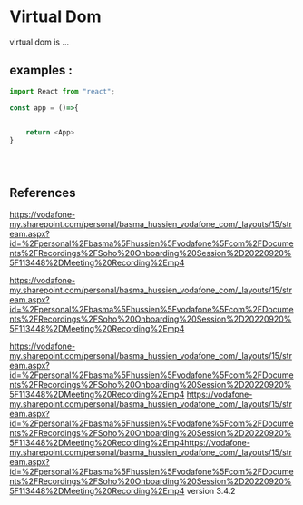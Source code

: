 # Virtual Dom
virtual dom is ... 

## examples : 

```js
import React from "react";

const app = ()=>{


    return <App>
}





```





## References 
https://vodafone-my.sharepoint.com/personal/basma_hussien_vodafone_com/_layouts/15/stream.aspx?id=%2Fpersonal%2Fbasma%5Fhussien%5Fvodafone%5Fcom%2FDocuments%2FRecordings%2FSoho%20Onboarding%20Session%2D20220920%5F113448%2DMeeting%20Recording%2Emp4

https://vodafone-my.sharepoint.com/personal/basma_hussien_vodafone_com/_layouts/15/stream.aspx?id=%2Fpersonal%2Fbasma%5Fhussien%5Fvodafone%5Fcom%2FDocuments%2FRecordings%2FSoho%20Onboarding%20Session%2D20220920%5F113448%2DMeeting%20Recording%2Emp4

https://vodafone-my.sharepoint.com/personal/basma_hussien_vodafone_com/_layouts/15/stream.aspx?id=%2Fpersonal%2Fbasma%5Fhussien%5Fvodafone%5Fcom%2FDocuments%2FRecordings%2FSoho%20Onboarding%20Session%2D20220920%5F113448%2DMeeting%20Recording%2Emp4
https://vodafone-my.sharepoint.com/personal/basma_hussien_vodafone_com/_layouts/15/stream.aspx?id=%2Fpersonal%2Fbasma%5Fhussien%5Fvodafone%5Fcom%2FDocuments%2FRecordings%2FSoho%20Onboarding%20Session%2D20220920%5F113448%2DMeeting%20Recording%2Emp4https://vodafone-my.sharepoint.com/personal/basma_hussien_vodafone_com/_layouts/15/stream.aspx?id=%2Fpersonal%2Fbasma%5Fhussien%5Fvodafone%5Fcom%2FDocuments%2FRecordings%2FSoho%20Onboarding%20Session%2D20220920%5F113448%2DMeeting%20Recording%2Emp4
version 3.4.2